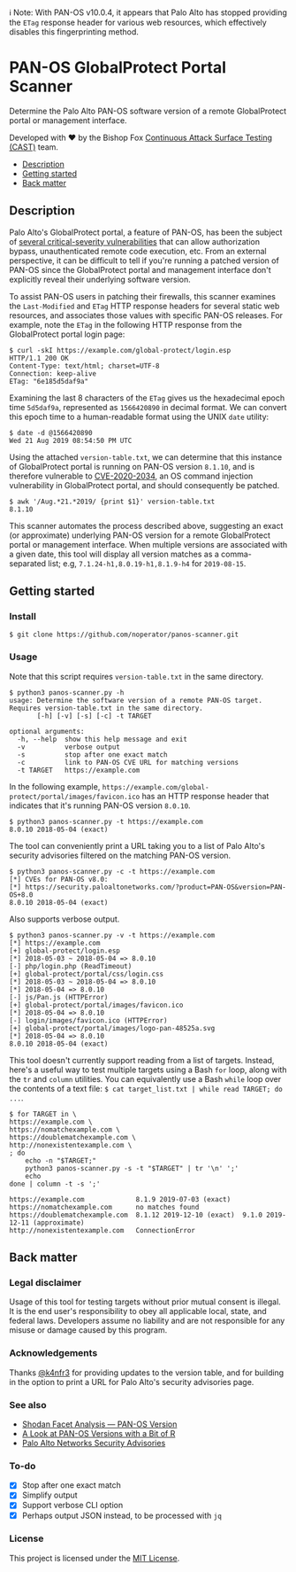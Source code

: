ℹ️ Note: With PAN-OS v10.0.4, it appears that Palo Alto has stopped providing the `ETag` response header for various web resources, which effectively disables this fingerprinting method.

# PAN-OS GlobalProtect Portal Scanner

Determine the Palo Alto PAN-OS software version of a remote GlobalProtect portal or management interface.

Developed with ❤️ by the Bishop Fox [Continuous Attack Surface Testing (CAST)](https://www.bishopfox.com/continuous-attack-surface-testing/how-cast-works/) team.

- [Description](#description)
- [Getting started](#getting-started)
- [Back matter](#back-matter)

## Description

Palo Alto's GlobalProtect portal, a feature of PAN-OS, has been the subject of 
[several critical-severity vulnerabilities](https://security.paloaltonetworks.com/?severity=CRITICAL&product=PAN-OS&sort=-date) that can allow authorization bypass, unauthenticated remote code execution, etc. From an external perspective, it can be difficult to tell if you're running a patched version of PAN-OS since the GlobalProtect portal and management interface don't explicitly reveal their underlying software version.

To assist PAN-OS users in patching their firewalls, this scanner examines the `Last-Modified` and `ETag` HTTP response headers for several static web resources, and associates those values with specific PAN-OS releases. For example, note the `ETag` in the following HTTP response from the GlobalProtect portal login page:

```
$ curl -skI https://example.com/global-protect/login.esp
HTTP/1.1 200 OK
Content-Type: text/html; charset=UTF-8
Connection: keep-alive
ETag: "6e185d5daf9a"
```

Examining the last 8 characters of the `ETag` gives us the hexadecimal epoch time `5d5daf9a`, represented as `1566420890` in decimal format. We can convert this epoch time to a human-readable format using the UNIX `date` utility:

```
$ date -d @1566420890
Wed 21 Aug 2019 08:54:50 PM UTC
```

Using the attached `version-table.txt`, we can determine that this instance of GlobalProtect portal is running on PAN-OS version `8.1.10`, and is therefore vulnerable to 
[CVE-2020-2034](https://security.paloaltonetworks.com/CVE-2020-2034), an OS command injection vulnerability in GlobalProtect portal, and should consequently be patched.

```
$ awk '/Aug.*21.*2019/ {print $1}' version-table.txt 
8.1.10
```

This scanner automates the process described above, suggesting an exact (or approximate) underlying PAN-OS version for a remote GlobalProtect portal or management interface. When multiple versions are associated with a given date, this tool will display all version matches as a comma-separated list; e.g, `7.1.24-h1,8.0.19-h1,8.1.9-h4` for `2019-08-15`.

## Getting started

### Install

```
$ git clone https://github.com/noperator/panos-scanner.git
```

### Usage

Note that this script requires `version-table.txt` in the same directory.

```
$ python3 panos-scanner.py -h
usage: Determine the software version of a remote PAN-OS target. Requires version-table.txt in the same directory.
       [-h] [-v] [-s] [-c] -t TARGET

optional arguments:
  -h, --help  show this help message and exit
  -v          verbose output
  -s          stop after one exact match
  -c          link to PAN-OS CVE URL for matching versions
  -t TARGET   https://example.com
```

In the following example, `https://example.com/global-protect/portal/images/favicon.ico` has an HTTP response header that indicates that it's running PAN-OS version `8.0.10`.

```
$ python3 panos-scanner.py -t https://example.com
8.0.10 2018-05-04 (exact)
```

The tool can conveniently print a URL taking you to a list of Palo Alto's security advisories filtered on the matching PAN-OS version.

```
$ python3 panos-scanner.py -c -t https://example.com
[*] CVEs for PAN-OS v8.0:
[*] https://security.paloaltonetworks.com/?product=PAN-OS&version=PAN-OS+8.0
8.0.10 2018-05-04 (exact)
```

Also supports verbose output.

```
$ python3 panos-scanner.py -v -t https://example.com
[*] https://example.com
[+] global-protect/login.esp
[*] 2018-05-03 ~ 2018-05-04 => 8.0.10
[-] php/login.php (ReadTimeout)
[+] global-protect/portal/css/login.css
[*] 2018-05-03 ~ 2018-05-04 => 8.0.10
[*] 2018-05-04 => 8.0.10
[-] js/Pan.js (HTTPError)
[+] global-protect/portal/images/favicon.ico
[*] 2018-05-04 => 8.0.10
[-] login/images/favicon.ico (HTTPError)
[+] global-protect/portal/images/logo-pan-48525a.svg
[*] 2018-05-04 => 8.0.10
8.0.10 2018-05-04 (exact)
```

This tool doesn't currently support reading from a list of targets. Instead, here's a useful way to test multiple targets using a Bash `for` loop, along with the `tr` and `column` utilities. You can equivalently use a Bash `while` loop over the contents of a text file: `$ cat target_list.txt | while read TARGET; do ...`.

```
$ for TARGET in \
https://example.com \
https://nomatchexample.com \
https://doublematchexample.com \
http://nonexistentexample.com \
; do
    echo -n "$TARGET;"
    python3 panos-scanner.py -s -t "$TARGET" | tr '\n' ';'
    echo
done | column -t -s ';'

https://example.com             8.1.9 2019-07-03 (exact)
https://nomatchexample.com      no matches found
https://doublematchexample.com  8.1.12 2019-12-10 (exact)  9.1.0 2019-12-11 (approximate)
http://nonexistentexample.com   ConnectionError
```

## Back matter

### Legal disclaimer

Usage of this tool for testing targets without prior mutual consent is illegal. It is the end user's responsibility to obey all applicable local, state, and federal laws. Developers assume no liability and are not responsible for any misuse or damage caused by this program.

### Acknowledgements

Thanks [@k4nfr3](https://github.com/k4nfr3) for providing updates to the version table, and for building in the option to print a URL for Palo Alto's security advisories page.

### See also

- [Shodan Facet Analysis — PAN-OS Version](https://beta.shodan.io/search/facet?query=http.html%3A%22Global+Protect%22&facet=os)
- [A Look at PAN-OS Versions with a Bit of R](https://rud.is/b/2020/07/10/a-look-at-pan-os-versions-with-a-bit-of-r/)
- [Palo Alto Networks Security Advisories](https://security.paloaltonetworks.com/)

### To-do

- [x] Stop after one exact match
- [x] Simplify output
- [x] Support verbose CLI option
- [x] Perhaps output JSON instead, to be processed with `jq`

### License

This project is licensed under the [MIT License](LICENSE.md).
